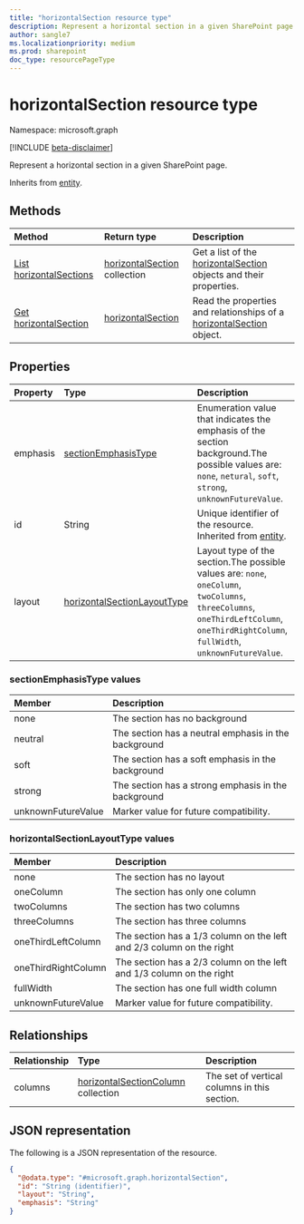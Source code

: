 ```yaml
---
title: "horizontalSection resource type"
description: Represent a horizontal section in a given SharePoint page
author: sangle7
ms.localizationpriority: medium
ms.prod: sharepoint
doc_type: resourcePageType
---
```


# horizontalSection resource type

Namespace: microsoft.graph

[!INCLUDE [beta-disclaimer](../../includes/beta-disclaimer.md)]

Represent a horizontal section in a given SharePoint page.

Inherits from [entity](../resources/entity.md).

## Methods
|Method|Return type|Description|
|:---|:---|:---|
|[List horizontalSections](../api/horizontalsection-list.md)|[horizontalSection](../resources/horizontalsection.md) collection|Get a list of the [horizontalSection](../resources/horizontalsection.md) objects and their properties.|
|[Get horizontalSection](../api/horizontalsection-get.md)|[horizontalSection](../resources/horizontalsection.md)|Read the properties and relationships of a [horizontalSection](../resources/horizontalsection.md) object.|

## Properties
|Property|Type|Description|
|:---|:---|:---|
|emphasis|[sectionEmphasisType](../resources/horizontalsection.md#sectionemphasistype-values)|Enumeration value that indicates the emphasis of the section background.The possible values are: `none`, `netural`, `soft`, `strong`, `unknownFutureValue`.|
|id|String|Unique identifier of the resource. Inherited from [entity](../resources/entity.md).|
|layout|[horizontalSectionLayoutType](../resources/horizontalsection.md#horizontalsectionlayouttype-values)|Layout type of the section.The possible values are: `none`, `oneColumn`, `twoColumns`, `threeColumns`, `oneThirdLeftColumn`, `oneThirdRightColumn`, `fullWidth`, `unknownFutureValue`.|

### sectionEmphasisType values

| Member             | Description
|:------------------ |:-----------------------------------------------
| none               | The section has no background
| neutral            | The section has a neutral emphasis in the background
| soft               | The section has a soft emphasis in the background
| strong             | The section has a strong emphasis in the background
| unknownFutureValue | Marker value for future compatibility.                      

### horizontalSectionLayoutType values

| Member             | Description
|:------------------ |:-----------------------------------------------
| none               | The section has no layout
| oneColumn            | The section has only one column
| twoColumns            | The section has two columns
| threeColumns            | The section has three columns
| oneThirdLeftColumn               | The section has a 1/3 column on the left and 2/3 column on the right
| oneThirdRightColumn             | The section has a 2/3 column on the left and 1/3 column on the right
| fullWidth             | The section has one full width column
| unknownFutureValue | Marker value for future compatibility.                      


## Relationships
|Relationship|Type|Description|
|:---|:---|:---|
|columns|[horizontalSectionColumn](../resources/horizontalsectioncolumn.md) collection|The set of vertical columns in this section.|

## JSON representation
The following is a JSON representation of the resource.
<!-- {
  "blockType": "resource",
  "keyProperty": "id",
  "@odata.type": "microsoft.graph.horizontalSection",
  "baseType": "microsoft.graph.entity",
  "openType": false
}
-->
``` json
{
  "@odata.type": "#microsoft.graph.horizontalSection",
  "id": "String (identifier)",
  "layout": "String",
  "emphasis": "String"
}
```


